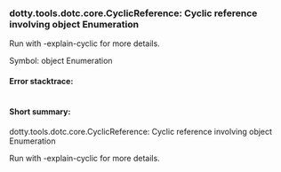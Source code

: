 ### dotty.tools.dotc.core.CyclicReference: Cyclic reference involving object Enumeration

 Run with -explain-cyclic for more details.

Symbol: object Enumeration

#### Error stacktrace:

```

```
#### Short summary: 

dotty.tools.dotc.core.CyclicReference: Cyclic reference involving object Enumeration

 Run with -explain-cyclic for more details.